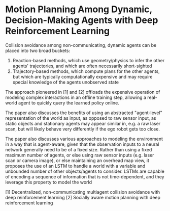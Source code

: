 # Motion Planning Among Dynamic, Decision-Making Agents with Deep Reinforcement Learning

Collision avoidance among non-communicating, dynamic agents can be placed into two broad buckets:

1. Reaction-based methods, which use geometry/physics to infer the other agents' trajectories, and which are often necessarily short-sighted
2. Trajectory-based methods, which compute plans for the other agents, but which are typically computationally expensive and may require special knowledge of the agents unobserved state

The approach pioneered in [1] and [2] offloads the expensive operation of modeling complex interactions in an offline training step, allowing a real-world agent to quickly query the learned policy online.

The paper also discusses the benefits of using an abstracted "agent-level" representation of the world as input, as opposed to raw sensor input, as static objects and stationary agents may appear similar in, e.g. a raw laser scan, but will likely behave very differently if the ego robot gets too close.

The paper also discusses various approaches to modeling the environment in a way that is agent-aware, given that the observation inputs to a neural network generally need to be of a fixed size. Rather than using a fixed maximum number of agents, or else using raw sensor inputs (e.g. laser scan or camera image), or else maintaining an overhead map view, it proposes the use of an LSTM to handle a world with a variable and unbounded number of other objects/agents to consider. LSTMs are capable of encoding a sequence of information that is not time-dependent, and they leverage this property to model the world


[1] Decentralized, non-communicating multiagent collision avoidance with deep reinforcement learning
[2] Socially aware motion planning with deep reinforcement learning